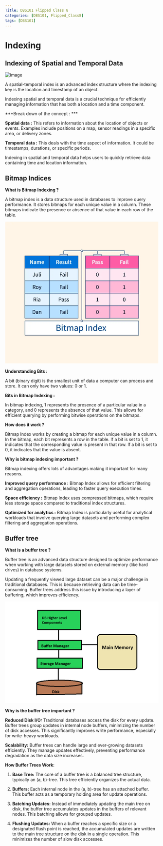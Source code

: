 ```yaml
---
Title: DBS101 Flipped Class 8
categories: [DBS101, Flipped_Class8]
tags: [DBS101]
---
```


# Indexing

##  Indexing of Spatial and Temporal Data 

![image](https://52north.org/wp-content/uploads/2017/12/openlabs_figure_clean.png)

A spatial-temporal index is an advanced index structure where the indexing key is the location and timestamp of an object.

Indexing spatial and temporal data is a crucial technique for efficiently managing information that has both a location and a time component.

***Break down of the concept : ***

**Spatial data :** This refers to information about the location of objects or events. Examples include positions on a map, sensor readings in a specific area, or delivery zones.

**Temporal data :** This deals with the time aspect of information. It could be timestamps, durations, or specific periods.

Indexing in spatial and temporal data helps users to quickly retrieve data containing time and location information.

## Bitmap Indices 

**What is Bitmap Indexing ?**

A bitmap index is a data structure used in databases to improve query performance. It stores bitmaps for each unique value in a column. These bitmaps indicate the presence or absence of that value in each row of the table.

![alt text](../bitmap-index_thumbnail.webp)

**Understanding Bits :**

A bit (binary digit) is the smallest unit of data a computer can process and store. It can only have two values: 0 or 1.

**Bits in Bitmap Indexing :**

In bitmap indexing, 1 represents the presence of a particular value in a category, and 0 represents the absence of that value. This allows for efficient querying by performing bitwise operations on the bitmaps.

**How does it work ?**

Bitmap Index works by creating a bitmap for each unique value in a column. In the bitmap, each bit represents a row in the table. If a bit is set to 1, it indicates that the corresponding value is present in that row. If a bit is set to 0, it indicates that the value is absent.
 
**Why is bitmap indexing important ?**

Bitmap indexing offers lots of advantages making it important for many reasons.

**Improved query performance :** Bitmap Index allows for efficient filtering and aggregation operations, leading to faster query execution times.


**Space efficiency :** Bitmap Index uses compressed bitmaps, which require less storage space compared to traditional index structures.


**Optimized for analytics :** Bitmap Index is particularly useful for analytical workloads that involve querying large datasets and performing complex filtering and aggregation operations.

## Buffer tree 

**What is a buffer tree ?**

Buffer tree is an advanced data structure designed to optimize performance when working with large datasets stored on external memory (like hard drives) in database systems.

Updating a frequently viewed large dataset can be a major challenge in traditional databases. This is because retrieving data can be time-consuming. Buffer trees address this issue by introducing a layer of buffering, which improves efficiency.

![alt text](../buffer-660.png)

**Why is the buffer tree important ?**

**Reduced Disk I/O:** Traditional databases access the disk for every update. Buffer trees group updates in internal node buffers, minimizing the number of disk accesses. This significantly improves write performance, especially for write-heavy workloads.

**Scalability:** Buffer trees can handle large and ever-growing datasets efficiently. They manage updates effectively, preventing performance degradation as the data size increases.

**How Buffer Trees Work:**

1. **Base Tree:** The core of a buffer tree is a balanced tree structure, typically an (a, b)-tree. This tree efficiently organizes the actual data.

2. **Buffers:** Each internal node in the (a, b)-tree has an attached buffer. This buffer acts as a temporary holding area for update operations.

3. **Batching Updates:** Instead of immediately updating the main tree on disk, the buffer tree accumulates updates in the buffers of relevant nodes. This batching allows for grouped updates.

4. **Flushing Updates:** When a buffer reaches a specific size or a designated flush point is reached, the accumulated updates are written to the main tree structure on the disk in a single operation. This minimizes the number of slow disk accesses.
